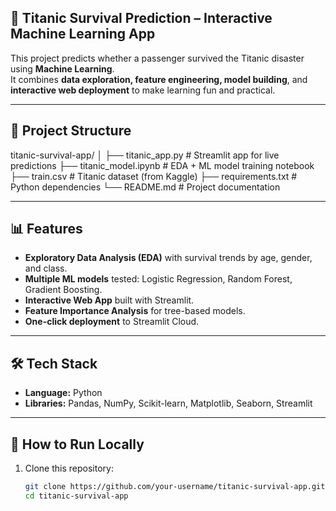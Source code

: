 ## 🚢 Titanic Survival Prediction – Interactive Machine Learning App

This project predicts whether a passenger survived the Titanic disaster using **Machine Learning**.  
It combines **data exploration, feature engineering, model building**, and **interactive web deployment** to make learning fun and practical.  

---

## 📂 Project Structure
titanic-survival-app/
│
├── titanic_app.py         # Streamlit app for live predictions
├── titanic_model.ipynb    # EDA + ML model training notebook
├── train.csv              # Titanic dataset (from Kaggle)
├── requirements.txt       # Python dependencies
└── README.md              # Project documentation



---

## 📊 Features
- **Exploratory Data Analysis (EDA)** with survival trends by age, gender, and class.
- **Multiple ML models** tested: Logistic Regression, Random Forest, Gradient Boosting.
- **Interactive Web App** built with Streamlit.
- **Feature Importance Analysis** for tree-based models.
- **One-click deployment** to Streamlit Cloud.

---

## 🛠 Tech Stack
- **Language:** Python  
- **Libraries:** Pandas, NumPy, Scikit-learn, Matplotlib, Seaborn, Streamlit  

---

## 🚀 How to Run Locally
1. Clone this repository:
   ```bash
   git clone https://github.com/your-username/titanic-survival-app.git
   cd titanic-survival-app
